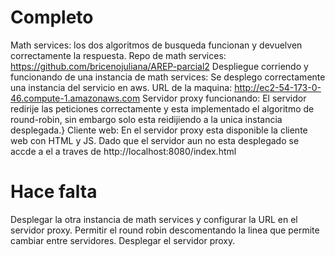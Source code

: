 # Completo
Math services: los dos algoritmos de busqueda funcionan y devuelven correctamente la respuesta. Repo de math services: https://github.com/bricenojuliana/AREP-parcial2 
Despliegue corriendo y funcionando de una instancia de math services: Se desplego correctamente una instancia del servicio en aws. URL de la maquina: http://ec2-54-173-0-46.compute-1.amazonaws.com
Servidor proxy funcionando: El servidor redirije las peticiones correctamente y esta implementado el algoritmo de round-robin, sin embargo solo esta reidijiendo a la unica instancia desplegada.}
Cliente web: En el servidor proxy esta disponible la cliente web con HTML y JS. Dado que el servidor aun no esta desplegado se accde a el a traves de http://localhost:8080/index.html

# Hace falta
Desplegar la otra instancia de math services y configurar la URL en el servidor proxy.
Permitir el round robin descomentando la linea que permite cambiar entre servidores.
Desplegar el servidor proxy.
